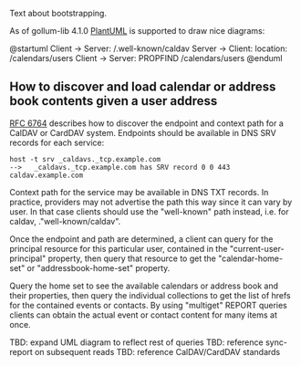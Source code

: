 <!-- --- title: Bootstrapping -->

Text about bootstrapping.

As of gollum-lib 4.1.0 [PlantUML](http://plantuml.com/) is supported to draw nice diagrams:

@startuml
Client -> Server: /.well-known/caldav
Server -> Client: location: /calendars/users
Client -> Server: PROPFIND /calendars/users 
@enduml

## How to discover and load calendar or address book contents given a user address

[RFC 6764](https://tools.ietf.org/html/rfc6764) describes how to discover the endpoint and context path for a CalDAV or CardDAV system. Endpoints should be  available in DNS SRV records for each service:

```
host -t srv _caldavs._tcp.example.com
-->   _caldavs._tcp.example.com has SRV record 0 0 443 caldav.example.com
```

Context path for the service may be available in DNS TXT records. In practice, providers may not advertise the path this way since it can vary by user.  In that case clients should use the "well-known" path instead, i.e. for caldav, ."well-known/caldav".

Once the endpoint and path are determined, a client can query for the principal resource for this particular user, contained in the "current-user-principal" property, then query that resource to get the "calendar-home-set" or "addressbook-home-set" property.  

Query the home set to see the available calendars or address book and their properties, then query the individual collections to get the list of hrefs for the contained events or contacts. By using "multiget" REPORT queries clients can obtain the actual event or contact content for many items at once.

TBD: expand UML diagram to reflect rest of queries
TBD: reference sync-report on subsequent reads
TBD: reference CalDAV/CardDAV standards




